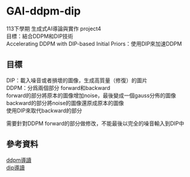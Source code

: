 # GAI-ddpm-dip
113下學期 生成式AI導論與實作 project4\
目標：結合DDPM和DIP技術\
Accelerating DDPM with DIP-based Initial Priors：使用DIP來加速DDPM

## 目標
DIP：載入噪音或者損壞的圖像，生成高質量（修復）的圖片\
DDPM：分爲兩個部分 forward和backward\
      forward的部分將原本的圖像增加noise，最後變成一個gauss分佈的圖像\
      backward的部分將noise的圖像還原成原本的圖像\
使用DIP來取代backward的部分

需要針對DDPM forward的部分做修改，不能最後以完全的噪音輸入到DIP中

## 參考資料
[ddpm導讀](https://adam-study-note.medium.com/diffusion-model-denoising-diffusion-probabilistic-models-ddpm-%E8%A9%B3%E7%B4%B0%E4%BB%8B%E7%B4%B9-5ce77b6b64d4)\
[dip導讀](https://xiaosean5408.medium.com/deep-image-prior-%E7%B0%A1%E4%BB%8B-%E4%B8%8D%E9%9C%80%E8%B3%87%E6%96%99%E9%9B%86%E5%8D%B3%E5%8F%AF%E4%BD%BF%E7%94%A8%E6%B7%B1%E5%BA%A6%E5%AD%B8%E7%BF%92%E9%80%B2%E8%A1%8C%E5%9C%96%E5%83%8F%E4%BF%AE%E5%BE%A9-%E5%8E%BB%E9%9B%9C%E8%A8%8A%E7%AD%89%E4%BB%BB%E5%8B%99-4098d0bf235e)
